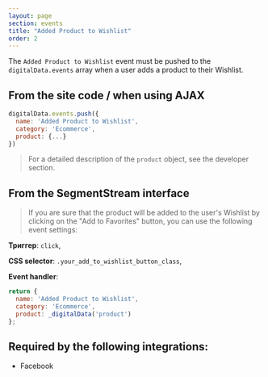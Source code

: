 ```yaml
---
layout: page
section: events
title: "Added Product to Wishlist"
order: 2
---
```

The `Added Product to Wishlist` event must be pushed to the `digitalData.events` array when a user adds a product to their Wishlist.

## From the site code / when using AJAX
```javascript
digitalData.events.push({
  name: 'Added Product to Wishlist',
  category: 'Ecommerce',
  product: {...}
})
```
> For a detailed description of the `product` object, see the developer section.

## From the SegmentStream interface
> If you are sure that the product will be added to the user's Wishlist by clicking on the "Add to Favorites" button, you can use the following event settings:

**Триггер**: `click`,

**CSS selector**: `.your_add_to_wishlist_button_class`,

**Event handler**:

```javascript
return {
  name: 'Added Product to Wishlist',
  category: 'Ecommerce',
  product: _digitalData('product')
};
```

## Required by the following integrations:
* Facebook
